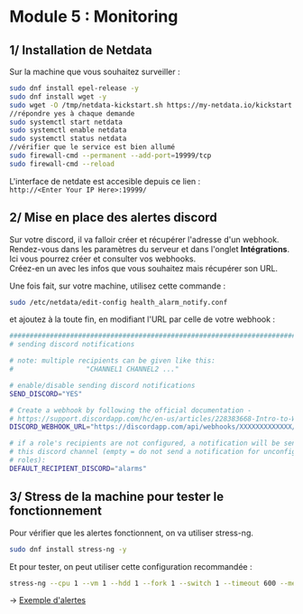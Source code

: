 # Module 5 : Monitoring

## 1/ Installation de Netdata

Sur la machine que vous souhaitez surveiller :  

```bash
sudo dnf install epel-release -y
sudo dnf install wget -y
sudo wget -O /tmp/netdata-kickstart.sh https://my-netdata.io/kickstart.sh && sh /tmp/netdata-kickstart.sh
//répondre yes à chaque demande
sudo systemctl start netdata
sudo systemctl enable netdata
sudo systemctl status netdata
//vérifier que le service est bien allumé
sudo firewall-cmd --permanent --add-port=19999/tcp
sudo firewall-cmd --reload
```

L'interface de netdate est accesible depuis ce lien :   
`http://<Enter Your IP Here>:19999/`

## 2/ Mise en place des alertes discord

Sur votre discord, il va falloir créer et récupérer l'adresse d'un webhook.  
Rendez-vous dans les paramètres du serveur et dans l'onglet **Intégrations**.  
Ici vous pourrez créer et consulter vos webhooks.  
Créez-en un avec les infos que vous souhaitez mais récupérer son URL.  

Une fois fait, sur votre machine, utilisez cette commande :
```bash
sudo /etc/netdata/edit-config health_alarm_notify.conf
```
et ajoutez à la toute fin, en modifiant l'URL par celle de votre webhook :
```bash
###############################################################################
# sending discord notifications

# note: multiple recipients can be given like this:
#                  "CHANNEL1 CHANNEL2 ..."

# enable/disable sending discord notifications
SEND_DISCORD="YES"

# Create a webhook by following the official documentation -
# https://support.discordapp.com/hc/en-us/articles/228383668-Intro-to-Webhooks
DISCORD_WEBHOOK_URL="https://discordapp.com/api/webhooks/XXXXXXXXXXXXX/XXXXXXXXXXXXXXXXXXXXXXXXXXXXXX"

# if a role's recipients are not configured, a notification will be send to
# this discord channel (empty = do not send a notification for unconfigured
# roles):
DEFAULT_RECIPIENT_DISCORD="alarms"
```

## 3/ Stress de la machine pour tester le fonctionnement

Pour vérifier que les alertes fonctionnent, on va utiliser stress-ng.  

```bash
sudo dnf install stress-ng -y
```
Et pour tester, on peut utiliser cette configuration recommandée :
```bash
stress-ng --cpu 1 --vm 1 --hdd 1 --fork 1 --switch 1 --timeout 600 --metrics
```

-> [Exemple d'alertes](files/alert-discord.PNG)